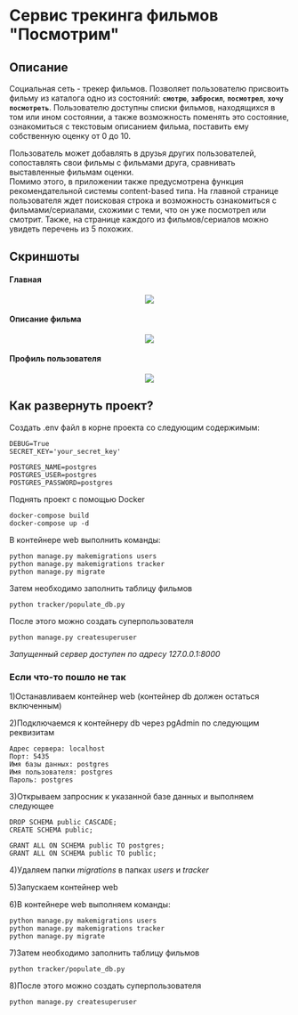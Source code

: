 # Сервис трекинга фильмов "Посмотрим"

## Описание

Социальная сеть - трекер фильмов. Позволяет пользователю присвоить фильму из каталога одно из состояний: **`смотрю`**, **`забросил`**, **`посмотрел`**, **`хочу посмотреть`**. 
Пользователю доступны списки фильмов, находящихся в том или ином состоянии, а также возможность поменять это состояние, ознакомиться с текстовым описанием фильма, поставить ему собственную оценку от 0 до 10. 

Пользователь может добавлять в друзья других пользователей, сопоставлять свои фильмы с фильмами друга, сравнивать выставленные фильмам оценки.  
Помимо этого, в приложении также предусмотрена функция рекомендательной системы content-based типа. 
На главной странице пользователя ждет поисковая строка и возможность ознакомиться с фильмами/сериалами, схожими с теми, что он уже посмотрел или смотрит. Также, на странице каждого из фильмов/сериалов можно увидеть перечень из 5 похожих.

## Скриншоты

#### Главная

<p align="center">
  <img src="https://github.com/EvilPug/posmotrim/blob/e063f65dfccdb82248386df7a8138712b25b9d82/screenshots/main.png?raw=true" />
</p>

#### Описание фильма

<p align="center">
  <img src="https://github.com/EvilPug/posmotrim/blob/e063f65dfccdb82248386df7a8138712b25b9d82/screenshots/film_detail.png?raw=true" />
</p>

#### Профиль пользователя

<p align="center">
  <img src="https://github.com/EvilPug/posmotrim/blob/e063f65dfccdb82248386df7a8138712b25b9d82/screenshots/profile.png?raw=true" />
</p>

## Как развернуть проект?

Создать .env файл в корне проекта со следующим содержимым:

    DEBUG=True
    SECRET_KEY='your_secret_key'

    POSTGRES_NAME=postgres
    POSTGRES_USER=postgres
    POSTGRES_PASSWORD=postgres

Поднять проект с помощью Docker

    docker-compose build
    docker-compose up -d

В контейнере web выполнить команды:

    python manage.py makemigrations users
    python manage.py makemigrations tracker
    python manage.py migrate

Затем необходимо заполнить таблицу фильмов

    python tracker/populate_db.py

После этого можно создать суперпользователя

    python manage.py createsuperuser

*Запущенный сервер доступен по адресу 127.0.0.1:8000*

### Если что-то пошло не так

1)Останавливаем контейнер web (контейнер db должен остаться включенным)

2)Подключаемся к контейнеру db через pgAdmin по следующим реквизитам
    
    Адрес сервера: localhost
    Порт: 5435
    Имя базы данных: postgres
    Имя пользователя: postgres
    Пароль: postgres
 
3)Открываем запросник к указанной базе данных и выполняем следующее

    DROP SCHEMA public CASCADE;
    CREATE SCHEMA public;

    GRANT ALL ON SCHEMA public TO postgres;
    GRANT ALL ON SCHEMA public TO public;

4)Удаляем папки *migrations* в папках *users* и *tracker*

5)Запускаем контейнер web

6)В контейнере web выполняем команды:

    python manage.py makemigrations users
    python manage.py makemigrations tracker
    python manage.py migrate

7)Затем необходимо заполнить таблицу фильмов

    python tracker/populate_db.py

8)После этого можно создать суперпользователя

    python manage.py createsuperuser
